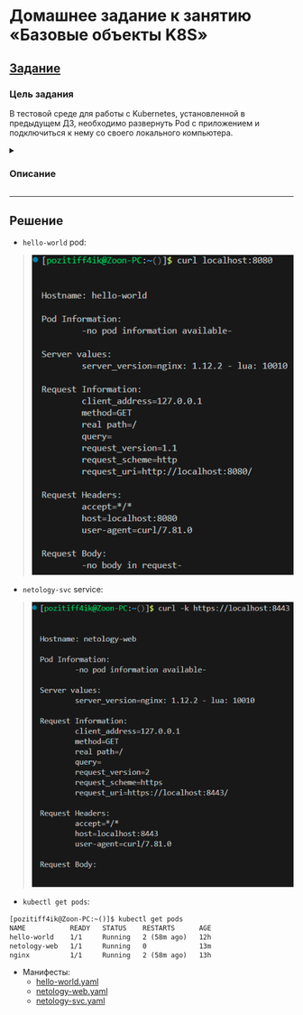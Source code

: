 # Домашнее задание к занятию «Базовые объекты K8S»

## [Задание](https://github.com/netology-code/kuber-homeworks/blob/1251f3685694d0e28a985cf4464ef8b94e9ccc09/1.2/1.2.md)

### Цель задания

В тестовой среде для работы с Kubernetes, установленной в предыдущем ДЗ, необходимо развернуть Pod с приложением и подключиться к нему со своего локального компьютера. 

<details><summary>

### Описание

</summary>

### Задание 1. Создать Pod с именем hello-world

1. Создать манифест (yaml-конфигурацию) Pod.
2. Использовать image - gcr.io/kubernetes-e2e-test-images/echoserver:2.2.
3. Подключиться локально к Pod с помощью `kubectl port-forward` и вывести значение (curl или в браузере).

------

### Задание 2. Создать Service и подключить его к Pod

1. Создать Pod с именем netology-web.
2. Использовать image — gcr.io/kubernetes-e2e-test-images/echoserver:2.2.
3. Создать Service с именем netology-svc и подключить к netology-web.
4. Подключиться локально к Service с помощью `kubectl port-forward` и вывести значение (curl или в браузере).

</details>

------

## Решение

- `hello-world` pod:
> ![hello-world](img/img.png)

- `netology-svc` service:
> ![netology-svc](img/img_1.png)

- `kubectl get pods`:
```commandline
[pozitiff4ik@Zoon-PC:~()]$ kubectl get pods
NAME           READY   STATUS    RESTARTS      AGE
hello-world    1/1     Running   2 (58m ago)   12h
netology-web   1/1     Running   0             13m
nginx          1/1     Running   2 (58m ago)   13h
```

- Манифесты:
  - [hello-world.yaml](kube_manifests/pod/hello-world.yaml)
  - [netology-web.yaml](kube_manifests/pod/netology-web.yaml)
  - [netology-svc.yaml](kube_manifests/svc/netology-svc.yaml)